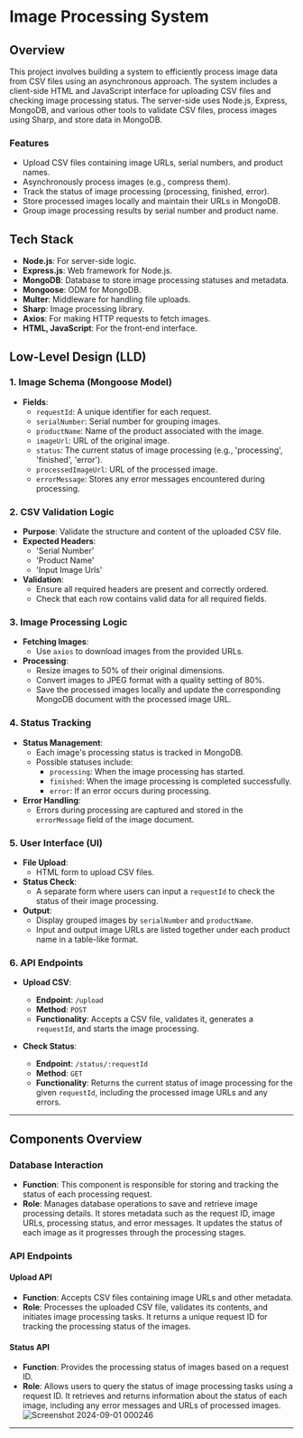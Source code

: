 # Image Processing System

## Overview

This project involves building a system to efficiently process image data from CSV files using an asynchronous approach. The system includes a client-side HTML and JavaScript interface for uploading CSV files and checking image processing status. The server-side uses Node.js, Express, MongoDB, and various other tools to validate CSV files, process images using Sharp, and store data in MongoDB.

### Features
- Upload CSV files containing image URLs, serial numbers, and product names.
- Asynchronously process images (e.g., compress them).
- Track the status of image processing (processing, finished, error).
- Store processed images locally and maintain their URLs in MongoDB.
- Group image processing results by serial number and product name.

## Tech Stack

- **Node.js**: For server-side logic.
- **Express.js**: Web framework for Node.js.
- **MongoDB**: Database to store image processing statuses and metadata.
- **Mongoose**: ODM for MongoDB.
- **Multer**: Middleware for handling file uploads.
- **Sharp**: Image processing library.
- **Axios**: For making HTTP requests to fetch images.
- **HTML, JavaScript**: For the front-end interface.

## Low-Level Design (LLD)

### **1. Image Schema (Mongoose Model)**

- **Fields**:
	- `requestId`: A unique identifier for each request.
	- `serialNumber`: Serial number for grouping images.
	- `productName`: Name of the product associated with the image.
	- `imageUrl`: URL of the original image.
	- `status`: The current status of image processing (e.g., 'processing', 'finished', 'error').
	- `processedImageUrl`: URL of the processed image.
	- `errorMessage`: Stores any error messages encountered during processing.

### **2. CSV Validation Logic**

- **Purpose**: Validate the structure and content of the uploaded CSV file.
- **Expected Headers**:
	- 'Serial Number'
	- 'Product Name'
	- 'Input Image Urls'
- **Validation**:
	- Ensure all required headers are present and correctly ordered.
	- Check that each row contains valid data for all required fields.

### **3. Image Processing Logic**

- **Fetching Images**:
	- Use `axios` to download images from the provided URLs.
- **Processing**:
	- Resize images to 50% of their original dimensions.
	- Convert images to JPEG format with a quality setting of 80%.
	- Save the processed images locally and update the corresponding MongoDB document with the processed image URL.

### **4. Status Tracking**

- **Status Management**:
	- Each image's processing status is tracked in MongoDB.
	- Possible statuses include:
		- `processing`: When the image processing has started.
		- `finished`: When the image processing is completed successfully.
		- `error`: If an error occurs during processing.
- **Error Handling**:
	- Errors during processing are captured and stored in the `errorMessage` field of the image document.

### **5. User Interface (UI)**

- **File Upload**:
	- HTML form to upload CSV files.
- **Status Check**:
	- A separate form where users can input a `requestId` to check the status of their image processing.
- **Output**:
	- Display grouped images by `serialNumber` and `productName`.
	- Input and output image URLs are listed together under each product name in a table-like format.

### **6. API Endpoints**

- **Upload CSV**:
	- **Endpoint**: `/upload`
	- **Method**: `POST`
	- **Functionality**: Accepts a CSV file, validates it, generates a `requestId`, and starts the image processing.

- **Check Status**:
	- **Endpoint**: `/status/:requestId`
	- **Method**: `GET`
	- **Functionality**: Returns the current status of image processing for the given `requestId`, including the processed image URLs and any errors.

---


## Components Overview

### **Database Interaction**
- **Function**: This component is responsible for storing and tracking the status of each processing request.
- **Role**: Manages database operations to save and retrieve image processing details. It stores metadata such as the request ID, image URLs, processing status, and error messages. It updates the status of each image as it progresses through the processing stages.

### **API Endpoints**

#### **Upload API**
- **Function**: Accepts CSV files containing image URLs and other metadata.
- **Role**: Processes the uploaded CSV file, validates its contents, and initiates image processing tasks. It returns a unique request ID for tracking the processing status of the images.

#### **Status API**
- **Function**: Provides the processing status of images based on a request ID.
- **Role**: Allows users to query the status of image processing tasks using a request ID. It retrieves and returns information about the status of each image, including any error messages and URLs of processed images.
![Screenshot 2024-09-01 000246](https://github.com/user-attachments/assets/119b6256-b2e2-4074-9f51-162245931b28)

---


